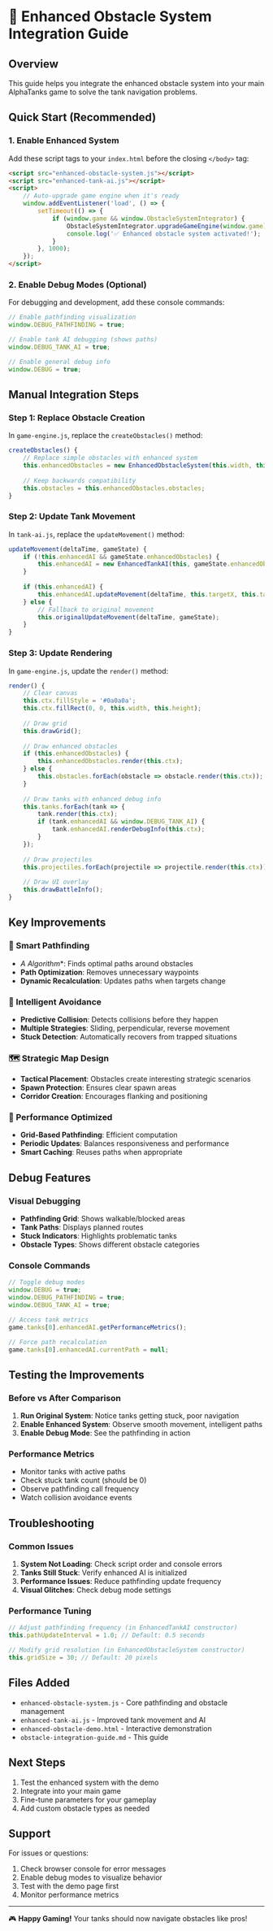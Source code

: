 # 🚧 Enhanced Obstacle System Integration Guide

## Overview
This guide helps you integrate the enhanced obstacle system into your main AlphaTanks game to solve the tank navigation problems.

## Quick Start (Recommended)

### 1. Enable Enhanced System
Add these script tags to your `index.html` before the closing `</body>` tag:

```html
<script src="enhanced-obstacle-system.js"></script>
<script src="enhanced-tank-ai.js"></script>
<script>
    // Auto-upgrade game engine when it's ready
    window.addEventListener('load', () => {
        setTimeout(() => {
            if (window.game && window.ObstacleSystemIntegrator) {
                ObstacleSystemIntegrator.upgradeGameEngine(window.game);
                console.log('✅ Enhanced obstacle system activated!');
            }
        }, 1000);
    });
</script>
```

### 2. Enable Debug Modes (Optional)
For debugging and development, add these console commands:

```javascript
// Enable pathfinding visualization
window.DEBUG_PATHFINDING = true;

// Enable tank AI debugging (shows paths)
window.DEBUG_TANK_AI = true;

// Enable general debug info
window.DEBUG = true;
```

## Manual Integration Steps

### Step 1: Replace Obstacle Creation
In `game-engine.js`, replace the `createObstacles()` method:

```javascript
createObstacles() {
    // Replace simple obstacles with enhanced system
    this.enhancedObstacles = new EnhancedObstacleSystem(this.width, this.height);
    
    // Keep backwards compatibility
    this.obstacles = this.enhancedObstacles.obstacles;
}
```

### Step 2: Update Tank Movement
In `tank-ai.js`, replace the `updateMovement()` method:

```javascript
updateMovement(deltaTime, gameState) {
    if (!this.enhancedAI && gameState.enhancedObstacles) {
        this.enhancedAI = new EnhancedTankAI(this, gameState.enhancedObstacles);
    }
    
    if (this.enhancedAI) {
        this.enhancedAI.updateMovement(deltaTime, this.targetX, this.targetY, gameState);
    } else {
        // Fallback to original movement
        this.originalUpdateMovement(deltaTime, gameState);
    }
}
```

### Step 3: Update Rendering
In `game-engine.js`, update the `render()` method:

```javascript
render() {
    // Clear canvas
    this.ctx.fillStyle = '#0a0a0a';
    this.ctx.fillRect(0, 0, this.width, this.height);
    
    // Draw grid
    this.drawGrid();
    
    // Draw enhanced obstacles
    if (this.enhancedObstacles) {
        this.enhancedObstacles.render(this.ctx);
    } else {
        this.obstacles.forEach(obstacle => obstacle.render(this.ctx));
    }
    
    // Draw tanks with enhanced debug info
    this.tanks.forEach(tank => {
        tank.render(this.ctx);
        if (tank.enhancedAI && window.DEBUG_TANK_AI) {
            tank.enhancedAI.renderDebugInfo(this.ctx);
        }
    });
    
    // Draw projectiles
    this.projectiles.forEach(projectile => projectile.render(this.ctx));
    
    // Draw UI overlay
    this.drawBattleInfo();
}
```

## Key Improvements

### 🎯 Smart Pathfinding
- **A* Algorithm**: Finds optimal paths around obstacles
- **Path Optimization**: Removes unnecessary waypoints
- **Dynamic Recalculation**: Updates paths when targets change

### 🧠 Intelligent Avoidance
- **Predictive Collision**: Detects collisions before they happen
- **Multiple Strategies**: Sliding, perpendicular, reverse movement
- **Stuck Detection**: Automatically recovers from trapped situations

### 🗺️ Strategic Map Design
- **Tactical Placement**: Obstacles create interesting strategic scenarios
- **Spawn Protection**: Ensures clear spawn areas
- **Corridor Creation**: Encourages flanking and positioning

### 🔧 Performance Optimized
- **Grid-Based Pathfinding**: Efficient computation
- **Periodic Updates**: Balances responsiveness and performance
- **Smart Caching**: Reuses paths when appropriate

## Debug Features

### Visual Debugging
- **Pathfinding Grid**: Shows walkable/blocked areas
- **Tank Paths**: Displays planned routes
- **Stuck Indicators**: Highlights problematic tanks
- **Obstacle Types**: Shows different obstacle categories

### Console Commands
```javascript
// Toggle debug modes
window.DEBUG = true;
window.DEBUG_PATHFINDING = true;
window.DEBUG_TANK_AI = true;

// Access tank metrics
game.tanks[0].enhancedAI.getPerformanceMetrics();

// Force path recalculation
game.tanks[0].enhancedAI.currentPath = null;
```

## Testing the Improvements

### Before vs After Comparison
1. **Run Original System**: Notice tanks getting stuck, poor navigation
2. **Enable Enhanced System**: Observe smooth movement, intelligent paths
3. **Enable Debug Mode**: See the pathfinding in action

### Performance Metrics
- Monitor tanks with active paths
- Check stuck tank count (should be 0)
- Observe pathfinding call frequency
- Watch collision avoidance events

## Troubleshooting

### Common Issues
1. **System Not Loading**: Check script order and console errors
2. **Tanks Still Stuck**: Verify enhanced AI is initialized
3. **Performance Issues**: Reduce pathfinding update frequency
4. **Visual Glitches**: Check debug mode settings

### Performance Tuning
```javascript
// Adjust pathfinding frequency (in EnhancedTankAI constructor)
this.pathUpdateInterval = 1.0; // Default: 0.5 seconds

// Modify grid resolution (in EnhancedObstacleSystem constructor)
this.gridSize = 30; // Default: 20 pixels
```

## Files Added
- `enhanced-obstacle-system.js` - Core pathfinding and obstacle management
- `enhanced-tank-ai.js` - Improved tank movement and AI
- `enhanced-obstacle-demo.html` - Interactive demonstration
- `obstacle-integration-guide.md` - This guide

## Next Steps
1. Test the enhanced system with the demo
2. Integrate into your main game
3. Fine-tune parameters for your gameplay
4. Add custom obstacle types as needed

## Support
For issues or questions:
1. Check browser console for error messages
2. Enable debug modes to visualize behavior
3. Test with the demo page first
4. Monitor performance metrics

---
🎮 **Happy Gaming!** Your tanks should now navigate obstacles like pros!
